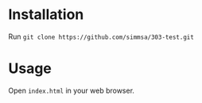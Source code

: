 # Installation

Run `git clone https://github.com/simmsa/303-test.git`

# Usage

Open `index.html` in your web browser.
